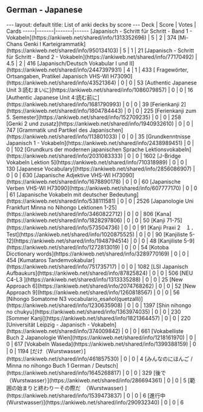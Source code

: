 <h2>German  -  Japanese</h2>
---
layout: default
title: List of anki decks by score
---
Deck | Score | Votes | Cards
-----|-------|-------|------
[Japanisch - Schritt für Schritt - Band 1 - Vokabeln](https://ankiweb.net/shared/info/1313352696) | 5 | 2 | 374
[Mi-Chans Genki I Karteigrammatik](https://ankiweb.net/shared/info/950134103) | 5 | 1 | 21
[Japanisch - Schritt für Schritt - Band 2 - Vokabeln](https://ankiweb.net/shared/info/77170492) | 4.5 | 2 | 416
[Japanisch/Deutsch Vokabular I und II](https://ankiweb.net/shared/info/2447397931) | 4 | 1 | 433
[ Fragewörter, Ortsangaben, Pratikel Japanisch VHS-WI H73090](https://ankiweb.net/shared/info/43521364) | 0 | 0 | 53
[Authentic Japanese Unit 3:読むまいに](https://ankiweb.net/shared/info/1086079857) | 0 | 0 | 16
[Authentic Japanese Unit 4:読む前に](https://ankiweb.net/shared/info/1681790993) | 0 | 0 | 39
[Ferienkanji 2](https://ankiweb.net/shared/info/1804784443) | 0 | 0 | 225
[Ferienkanji zum 5. Semester](https://ankiweb.net/shared/info/152709235) | 0 | 0 | 258
[Genki 2 und zusatz](https://ankiweb.net/shared/info/1940932610) | 0 | 0 | 747
[Grammatik und Partikel des Japanischen](https://ankiweb.net/shared/info/113801033) | 0 | 0 | 35
[Grundkenntnisse Japanisch 1 - Vokabeln](https://ankiweb.net/shared/info/2438989451) | 0 | 0 | 102
[Grundkurs der modernen japanischen Sprache Lektionsvokabeln](https://ankiweb.net/shared/info/2031083333) | 0 | 0 | 1602
[J-Bridge Vokabeln Lektion 5](https://ankiweb.net/shared/info/710318989) | 0 | 0 | 130
[Japanese Vocabulary](https://ankiweb.net/shared/info/2856086907) | 0 | 0 | 630
[Japanische Adjektive VHS-WI H73090](https://ankiweb.net/shared/info/1678890178) | 0 | 0 | 60
[Japanische Verben VHS-WI H73090](https://ankiweb.net/shared/info/607777170) | 0 | 0 | 61
[Japanische Vokabeln mit deutscher Bedeutung](https://ankiweb.net/shared/info/538111581) | 0 | 0 | 2526
[Japanologie Uni Frankfurt Minna no Nihongo Lektionen 1-25](https://ankiweb.net/shared/info/3460822712) | 0 | 0 | 806
[Kana](https://ankiweb.net/shared/info/1828297806) | 0 | 0 | 50
[Kanji 71-75](https://ankiweb.net/shared/info/573504736) | 0 | 0 | 91
[Kanji Praxi 2　１．Test](https://ankiweb.net/shared/info/1020875525) | 0 | 0 | 90
[Kanjiliste 5-12](https://ankiweb.net/shared/info/1948794514) | 0 | 0 | 48
[Kanjiliste 5-9](https://ankiweb.net/shared/info/1272813019) | 0 | 0 | 54
[Kotoba  Dicctionary words](https://ankiweb.net/shared/info/3289770169) | 0 | 0 | 454
[Kumataros Tandemvokabular](https://ankiweb.net/shared/info/751735717) | 0 | 0 | 1082
[LSI Japanisch Aufbaukurs](https://ankiweb.net/shared/info/87825824) | 0 | 0 | 506
[NEU C4-L3 ](https://ankiweb.net/shared/info/1313335288) | 0 | 0 | 25
[New Approach 6](https://ankiweb.net/shared/info/2074768262) | 0 | 0 | 52
[New Approach 9](https://ankiweb.net/shared/info/1260818567) | 0 | 0 | 56
[Nihongo Somatome N3 vocabulario_esañol(quetzalli)](https://ankiweb.net/shared/info/1230635908) | 0 | 0 | 1397
[Shin nihongo no chukyu](https://ankiweb.net/shared/info/1363974035) | 0 | 0 | 230
[Sommer Kanji](https://ankiweb.net/shared/info/1821364457) | 0 | 0 | 220
[Universität Leipzig - Japanisch - Vokabeln](https://ankiweb.net/shared/info/374009842) | 0 | 0 | 661
[Vokabelliste Buch 2 Japanologie Wien](https://ankiweb.net/shared/info/1218161970) | 0 | 0 | 617
[Vokabeln Waseda](https://ankiweb.net/shared/info/1399388159) | 0 | 0 | 1194
[だけ（Wurstwasser）](https://ankiweb.net/shared/info/461857530) | 0 | 0 | 4
[みんなのにほんご / Minna no nihongo Buch 1 German / Deutsch](https://ankiweb.net/shared/info/1645268817) | 0 | 0 | 329
[後で　（Wurstwasser）](https://ankiweb.net/shared/info/286694361) | 0 | 0 | 5
[範囲の始まりと終わりーその際だ　（Wurstwasser) 	](https://ankiweb.net/shared/info/1539473837) | 0 | 0 | 6
[進行中　(Wurstwasser)](https://ankiweb.net/shared/info/290932340) | 0 | 0 | 6
